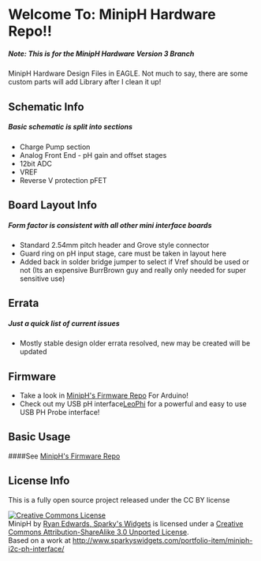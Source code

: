 Welcome To: MinipH Hardware Repo!!
================================


##### Note: This is for the MinipH Hardware Version 3 Branch

MinipH Hardware Design Files in EAGLE. Not much to say, there are some custom parts will add Library after I clean it up!

Schematic Info
-------------------------
##### Basic schematic is split into sections

- Charge Pump section
- Analog Front End - pH gain and offset stages
- 12bit ADC
- VREF
- Reverse V protection pFET

Board Layout Info
-------------------------
##### Form factor is consistent with all other mini interface boards

- Standard 2.54mm pitch header and Grove style connector
- Guard ring on pH input stage, care must be taken in layout here
- Added back in solder bridge jumper to select if Vref should be used or not (Its an expensive BurrBrown guy and really only needed for super sensitive use)


Errata
-------------------------

##### Just a quick list of current issues
- Mostly stable design older errata resolved, new may be created will be updated

Firmware
-------------------------

- Take a look in [MinipH's Firmware Repo](https://github.com/SparkysWidgets/MinipHBFW) For Arduino!
- Check out my USB pH interface[LeoPhi](https://www.sparkyswidgets.com/portfolio-item/leophi-usb-arduino-ph-sensor/) for a powerful and easy to use USB PH Probe interface!

Basic Usage
-------------------------

####See [MinipH's Firmware Repo](https://github.com/SparkysWidgets/MinipHBFW)

License Info
-------------------------

<p>This is a fully open source project released under the CC BY license</p>
<a rel="license" href="http://creativecommons.org/licenses/by-sa/3.0/deed.en_US"><img alt="Creative Commons License" style="border-width: 0px;" src="http://i.creativecommons.org/l/by-sa/3.0/88x31.png" /></a><br />
<span xmlns:dct="http://purl.org/dc/terms/" property="dct:title">MinipH</span> by <a xmlns:cc="http://creativecommons.org/ns#" href="www.sparkyswidgets.com" property="cc:attributionName" rel="cc:attributionURL">Ryan Edwards, Sparky's Widgets</a> is licensed under a <a rel="license" href="http://creativecommons.org/licenses/by-sa/3.0/deed.en_US">Creative Commons Attribution-ShareAlike 3.0 Unported License</a>.<br />
Based on a work at <a xmlns:dct="http://purl.org/dc/terms/" href="/portfolio-item/leophi-usb-arduino-ph-sensor/" rel="dct:source">http://www.sparkyswidgets.com/portfolio-item/miniph-i2c-ph-interface/</a>